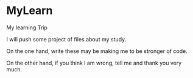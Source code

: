 # MyLearn

My learning Trip

I will push some project of files about my study.

On the one hand, write these may be making me to be stronger of code.

On the other hand, if you think I am wrong, tell me and thank you very much.